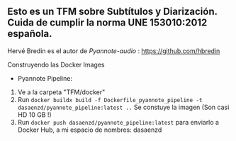 ## Esto es un TFM sobre Subtítulos y Diarización. Cuida de cumplir la norma UNE 153010:2012  española.

Hervé Bredin es el autor de *Pyannote-audio* : https://github.com/hbredin

Construyendo las Docker Images
- Pyannote Pipeline:
1. Ve a la carpeta "TFM/docker"
2. Run `docker buildx build -f Dockerfile_pyannote_pipeline -t dasaenzd/pyannote_pipeline:latest ..`  Se constuye la imagen (Son casi HD 10 GB !)
3. Run `docker push dasaenzd/pyannote_pipeline:latest`   para enviarlo a Docker Hub, a mi espacio de nombres: dasaenzd